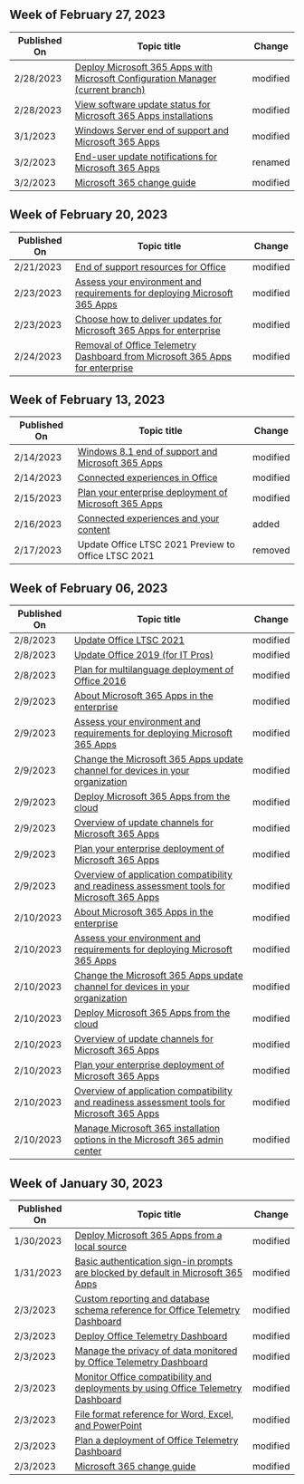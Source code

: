 <!-- This file is generated automatically each week. Changes made to this file will be overwritten.-->



## Week of February 27, 2023


| Published On |Topic title | Change |
|------|------------|--------|
| 2/28/2023 | [Deploy Microsoft 365 Apps with Microsoft Configuration Manager (current branch)](/DeployOffice/deploy-microsoft-365-apps-configuration-manager) | modified |
| 2/28/2023 | [View software update status for Microsoft 365 Apps installations](/DeployOffice/updates/software-update-status) | modified |
| 3/1/2023 | [Windows Server end of support and Microsoft 365 Apps](/DeployOffice/endofsupport/windows-server-support) | modified |
| 3/2/2023 | [End-user update notifications for Microsoft 365 Apps](/DeployOffice/updates/end-user-update-notifications-microsoft-365-apps) | renamed |
| 3/2/2023 | [Microsoft 365 change guide](/DeployOffice/fieldnotes/microsoft-365-change-guide) | modified |


## Week of February 20, 2023


| Published On |Topic title | Change |
|------|------------|--------|
| 2/21/2023 | [End of support resources for Office](/DeployOffice/endofsupport/resources) | modified |
| 2/23/2023 | [Assess your environment and requirements for deploying Microsoft 365 Apps](/DeployOffice/assess-microsoft-365-apps) | modified |
| 2/23/2023 | [Choose how to deliver updates for Microsoft 365 Apps for enterprise](/DeployOffice/fieldnotes/choose-how-to-deliver-updates) | modified |
| 2/24/2023 | [Removal of Office Telemetry Dashboard from Microsoft 365 Apps for enterprise](/DeployOffice/compat/telemetry-dashboard-removal) | modified |


## Week of February 13, 2023


| Published On |Topic title | Change |
|------|------------|--------|
| 2/14/2023 | [Windows 8.1 end of support and Microsoft 365 Apps](/DeployOffice/endofsupport/windows-81-support) | modified |
| 2/14/2023 | [Connected experiences in Office](/DeployOffice/privacy/connected-experiences) | modified |
| 2/15/2023 | [Plan your enterprise deployment of Microsoft 365 Apps](/DeployOffice/plan-microsoft-365-apps) | modified |
| 2/16/2023 | [Connected experiences and your content](/DeployOffice/privacy/connected-experiences-content) | added |
| 2/17/2023 | Update Office LTSC 2021 Preview to Office LTSC 2021 | removed |


## Week of February 06, 2023


| Published On |Topic title | Change |
|------|------------|--------|
| 2/8/2023 | [Update Office LTSC 2021](/DeployOffice/ltsc2021/update) | modified |
| 2/8/2023 | [Update Office 2019 (for IT Pros)](/DeployOffice/office2019/update) | modified |
| 2/8/2023 | [Plan for multilanguage deployment of Office 2016](/DeployOffice/office2016/plan-for-multilanguage-deployment-of-office-2016) | modified |
| 2/9/2023 | [About Microsoft 365 Apps in the enterprise](/DeployOffice/about-microsoft-365-apps) | modified |
| 2/9/2023 | [Assess your environment and requirements for deploying Microsoft 365 Apps](/DeployOffice/assess-microsoft-365-apps) | modified |
| 2/9/2023 | [Change the Microsoft 365 Apps update channel for devices in your organization](/DeployOffice/change-update-channels) | modified |
| 2/9/2023 | [Deploy Microsoft 365 Apps from the cloud](/DeployOffice/deploy-microsoft-365-apps-cloud) | modified |
| 2/9/2023 | [Overview of update channels for Microsoft 365 Apps](/DeployOffice/overview-update-channels) | modified |
| 2/9/2023 | [Plan your enterprise deployment of Microsoft 365 Apps](/DeployOffice/plan-microsoft-365-apps) | modified |
| 2/9/2023 | [Overview of application compatibility and readiness assessment tools for Microsoft 365 Apps](/DeployOffice/readiness-tools) | modified |
| 2/10/2023 | [About Microsoft 365 Apps in the enterprise](/DeployOffice/about-microsoft-365-apps) | modified |
| 2/10/2023 | [Assess your environment and requirements for deploying Microsoft 365 Apps](/DeployOffice/assess-microsoft-365-apps) | modified |
| 2/10/2023 | [Change the Microsoft 365 Apps update channel for devices in your organization](/DeployOffice/change-update-channels) | modified |
| 2/10/2023 | [Deploy Microsoft 365 Apps from the cloud](/DeployOffice/deploy-microsoft-365-apps-cloud) | modified |
| 2/10/2023 | [Overview of update channels for Microsoft 365 Apps](/DeployOffice/overview-update-channels) | modified |
| 2/10/2023 | [Plan your enterprise deployment of Microsoft 365 Apps](/DeployOffice/plan-microsoft-365-apps) | modified |
| 2/10/2023 | [Overview of application compatibility and readiness assessment tools for Microsoft 365 Apps](/DeployOffice/readiness-tools) | modified |
| 2/10/2023 | [Manage Microsoft 365 installation options in the Microsoft 365 admin center](/DeployOffice/manage-software-download-settings-office-365) | modified |


## Week of January 30, 2023


| Published On |Topic title | Change |
|------|------------|--------|
| 1/30/2023 | [Deploy Microsoft 365 Apps from a local source](/DeployOffice/deploy-microsoft-365-apps-local-source) | modified |
| 1/31/2023 | [Basic authentication sign-in prompts are blocked by default in Microsoft 365 Apps](/DeployOffice/security/basic-authentication-prompts-blocked) | modified |
| 2/3/2023 | [Custom reporting and database schema reference for Office Telemetry Dashboard](/DeployOffice/compat/custom-reporting-and-database-schema-reference-for-telemetry-dashboard) | modified |
| 2/3/2023 | [Deploy Office Telemetry Dashboard](/DeployOffice/compat/deploy-telemetry-dashboard) | modified |
| 2/3/2023 | [Manage the privacy of data monitored by Office Telemetry Dashboard](/DeployOffice/compat/manage-the-privacy-of-data-monitored-by-telemetry-in-office) | modified |
| 2/3/2023 | [Monitor Office compatibility and deployments by using Office Telemetry Dashboard](/DeployOffice/compat/monitor-office-compatibility-and-deployments-by-using-telemetry-dashboard) | modified |
| 2/3/2023 | [File format reference for Word, Excel, and PowerPoint](/DeployOffice/compat/office-file-format-reference) | modified |
| 2/3/2023 | [Plan a deployment of Office Telemetry Dashboard](/DeployOffice/compat/plan-telemetry-dashboard-deployment) | modified |
| 2/3/2023 | [Microsoft 365 change guide](/DeployOffice/fieldnotes/microsoft-365-change-guide) | modified |
